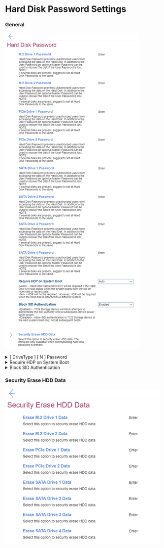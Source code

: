 # Hard Disk Password Settings #
### General ###
![](./img/harddiskpass.png)


<details><summary> [ DriveType ] [ N ] Password</summary>
[ DriveType ] stands for the drive type.<br>
[ N ] stands for the order number of a drive.

Hard Disk Password (HDP) prevents unauthorized users from accessing the data on the Hard Disk. In addition to the User password and optional Master Password can be used to recover the disk if the User Password is lost.

For each drive it is possible to define a separate password, or keep a drive without a password. <br>
One of 2 states for every drive:

1. Enabled – HDP (single of dual) is installed.
2. **Disabled** – HDP is not installed. Default.

For enabling the password system will request additional choice of the password type:
1. **Single Password** - when a single HDP is set, the user must enter the user password to access files and applications on the storage drive. Default.
2. Dual Password (User+Admin) - The admin HDP is set and used by a system administrator. It enables the administrator to access any storage drive in a system or any computer connected in the same network. The administrator can also assign a user HDP for each computer in the network. The user of the computer can change the user HDP as desired, but only the administrator can remove the user HDP. 

While enabling the following parameters are available:  <!-- TBD which parameters are requested during adding\editing the password.  -->
1. [Enter New Password]
2. [Confirm New Password]
3. Show Password – [On\Off] statuses
4. < Actions >: <br>
    a. **Save** – default<br>
    b. Cancel

**Note**. If several disks are present, it’s suggested to set all Hard Disk Passwords to the same. 

| WMI Setting name | Values | SVP Req'd | AMD/Intel |
|:---|:---|:---|:---|
|  |  |  | Both |
</details>


<details><summary>Require HDP on System Boot</summary>
One of 2 states:

1. **Auto** – HDP will be required if the Hard Disk is in lock status when the system starts from the full off, hibernate or restart state. Default.
2. No – HDP will not be required. However, HDP will be required when the hard disk is attached to a different system.

| WMI Setting name | Values | SVP Req'd | AMD/Intel |
|:---|:---|:---|:---|
|  |  |  | Both |
</details>


<details><summary>Block SID Authentication</summary>
One of 2 states:

1. **Enabled** – TCG (Trusted Computing Group) Storage device will block attempts to authenticate the SID (Security Identifier) authority until a subsequent device power cycle occurs. Default. 
2. Disabled – Allow SID authentication in TCG Storage device at the next boot only, not all subsequent boots.


| WMI Setting name | Values | SVP Req'd | AMD/Intel |
|:---|:---|:---|:---|
|  |  |  | Both |
</details>


### Security Erase HDD Data ###
![](./img/securityerasehdd.png)